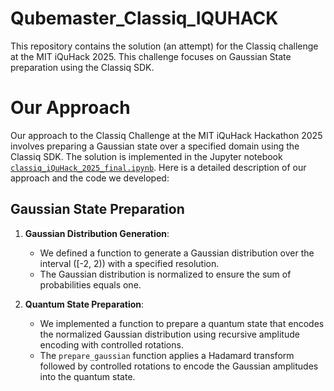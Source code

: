 # Qubemaster_Classiq_IQUHACK
This repository contains the solution (an attempt) for the Classiq challenge at the MIT iQuHack 2025. This challenge focuses on Gaussian State preparation using the Classiq SDK.

# Our Approach

Our approach to the Classiq Challenge at the MIT iQuHack Hackathon 2025 involves preparing a Gaussian state over a specified domain using the Classiq SDK. The solution is implemented in the Jupyter notebook [`classiq_iQuHack_2025_final.ipynb`](classiq_iQuHack_2025_final.ipynb). Here is a detailed description of our approach and the code we developed:

## Gaussian State Preparation

1. **Gaussian Distribution Generation**:
   - We defined a function to generate a Gaussian distribution over the interval \([-2, 2)\) with a specified resolution.
   - The Gaussian distribution is normalized to ensure the sum of probabilities equals one.

2. **Quantum State Preparation**:
   - We implemented a function to prepare a quantum state that encodes the normalized Gaussian distribution using recursive amplitude encoding with controlled rotations.
   - The `prepare_gaussian` function applies a Hadamard transform followed by controlled rotations to encode the Gaussian amplitudes into the quantum state.
